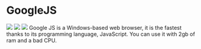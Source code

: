 # GoogleJS

<img src="https://img.shields.io/badge/Statues-API-orange?style=for-the-badge"> <img src="https://img.shields.io/badge/Powered%20by-Solar%20AI-brightgreen?style=for-the-badge"> <img src="https://img.shields.io/badge/Download-StatuesAPI-red?style=for-the-badge">
Google JS is a Windows-based web browser, it is the fastest thanks to its programming language, JavaScript. You can use it with 2gb of ram and a bad CPU.
